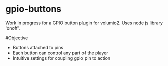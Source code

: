 # gpio-buttons

Work in progress for a GPIO button plugin for volumio2. Uses node js library 'onoff'.

#Objective
- Buttons attached to pins
- Each button can control any part of the player
- Intuitive settings for coupling gpio pin to action
